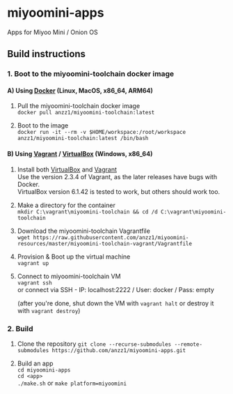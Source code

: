 # miyoomini-apps
Apps for Miyoo Mini / Onion OS

## Build instructions

### 1. Boot to the miyoomini-toolchain docker image

#### A) Using [Docker](https://docs.docker.com/get-docker/) (Linux, MacOS, x86_64, ARM64)

1. Pull the miyoomini-toolchain docker image  
`docker pull anzz1/miyoomini-toolchain:latest`

2. Boot to the image  
`docker run -it --rm -v $HOME/workspace:/root/workspace anzz1/miyoomini-toolchain:latest /bin/bash`

#### B) Using [Vagrant](https://developer.hashicorp.com/vagrant/) / [VirtualBox](https://www.virtualbox.org/) (Windows, x86_64)

1. Install both [VirtualBox](https://download.virtualbox.org/virtualbox/6.1.42/VirtualBox-6.1.42-155177-Win.exe) and [Vagrant](https://releases.hashicorp.com/vagrant/2.3.4/vagrant_2.3.4_windows_amd64.msi)  
  Use the version 2.3.4 of Vagrant, as the later releases have bugs with Docker.  
  VirtualBox version 6.1.42 is tested to work, but others should work too.
 
2. Make a directory for the container  
`mkdir C:\vagrant\miyoomini-toolchain && cd /d C:\vagrant\miyoomini-toolchain`

3. Download the miyoomini-toolchain Vagrantfile  
`wget https://raw.githubusercontent.com/anzz1/miyoomini-resources/master/miyoomini-toolchain-vagrant/Vagrantfile`

4. Provision & Boot up the virtual machine  
`vagrant up`

5. Connect to miyoomini-toolchain VM  
`vagrant ssh`  
or connect via SSH - IP: localhost:2222 / User: docker / Pass: empty  
  
   (after you're done, shut down the VM with `vagrant halt` or destroy it with `vagrant destroy`)


### 2. Build

1. Clone the repository
`git clone --recurse-submodules --remote-submodules https://github.com/anzz1/miyoomini-apps.git`

2. Build an app  
`cd miyoomini-apps`  
`cd <app>`  
`./make.sh` or `make platform=miyoomini`
